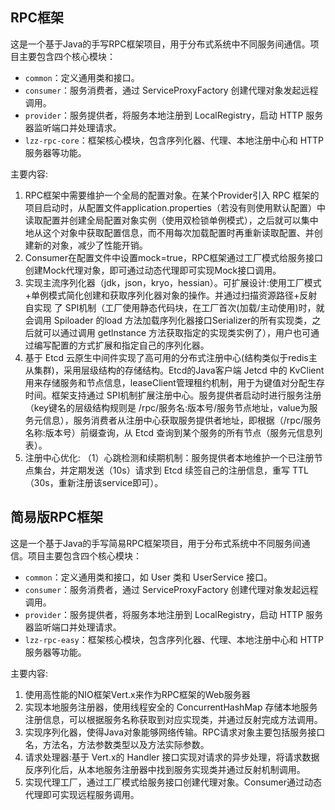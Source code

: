 ## RPC框架
这是一个基于Java的手写RPC框架项目，用于分布式系统中不同服务间通信。项目主要包含四个核心模块：
- `common`：定义通用类和接口。
- `consumer`：服务消费者，通过 ServiceProxyFactory 创建代理对象发起远程调用。
- `provider`：服务提供者，将服务本地注册到 LocalRegistry，启动 HTTP 服务器监听端口并处理请求。
- `lzz-rpc-core`：框架核心模块，包含序列化器、代理、本地注册中心和 HTTP 服务器等功能。

主要内容:
1. RPC框架中需要维护一个全局的配置对象。在某个Provider引入 RPC 框架的项目启动时，从配置文件application.properties（若没有则使用默认配置）中读取配置并创建全局配置对象实例（使用双检锁单例模式），之后就可以集中地从这个对象中获取配置信息，而不用每次加载配置时再重新读取配置、并创建新的对象，减少了性能开销。
2. Consumer在配置文件中设置mock=true，RPC框架通过工厂模式给服务接口创建Mock代理对象，即可通过动态代理即可实现Mock接口调用。
3. 实现主流序列化器（jdk，json，kryo，hessian）。可扩展设计:使用工厂模式+单例模式简化创建和获取序列化器对象的操作。并通过扫描资源路径+反射自实现
   了 SPI机制（工厂使用静态代码块，在工厂首次(加载/主动使用)时，就会调用 Spiloader 的load 方法加载序列化器接口Serializer的所有实现类，之后就可以通过调用 getlnstance 方法获取指定的实现类实例了），用户也可通过编写配置的方式扩展和指定自己的序列化器。
4. 基于 Etcd 云原生中间件实现了高可用的分布式注册中心(结构类似于redis主从集群)，采用层级结构的存储结构。Etcd的Java客户端 Jetcd 中的 KvClient 用来存储服务和节点信息，leaseClient管理租约机制，用于为键值对分配生存时间。框架支持通过 SPI机制扩展注册中心。服务提供者启动时进行服务注册（key键名的层级结构规则是 /rpc/服务名:版本号/服务节点地址，value为服务元信息），服务消费者从注册中心获取服务提供者地址，即根据（/rpc/服务名称:版本号）前缀查询，从 Etcd 查询到某个服务的所有节点（服务元信息列表）。
5. 注册中心优化: （1）心跳检测和续期机制：服务提供者本地维护一个已注册节点集台，并定期发送（10s）请求到 Etcd 续签自己的注册信息，重写 TTL（30s，重新注册该service即可）。




## 简易版RPC框架
这是一个基于Java的手写简易RPC框架项目，用于分布式系统中不同服务间通信。项目主要包含四个核心模块：
- `common`：定义通用类和接口，如 User 类和 UserService 接口。
- `consumer`：服务消费者，通过 ServiceProxyFactory 创建代理对象发起远程调用。
- `provider`：服务提供者，将服务本地注册到 LocalRegistry，启动 HTTP 服务器监听端口并处理请求。
- `lzz-rpc-easy`：框架核心模块，包含序列化器、代理、本地注册中心和 HTTP 服务器等功能。

主要内容:
1. 使用高性能的NIO框架Vert.x来作为RPC框架的Web服务器
2. 实现本地服务注册器，使用线程安全的 ConcurrentHashMap 存储本地服务注册信息，可以根据服务名称获取到对应实现类，并通过反射完成方法调用。
3. 实现序列化器，使得Java对象能够网络传输。RPC请求对象主要包括服务接口名，方法名，方法参数类型以及方法实际参数。
4. 请求处理器:基于 Vert.x的 Handler 接口实现对请求的异步处理，将请求数据反序列化后，从本地服务注册器中找到服务实现类并通过反射机制调用。
5. 实现代理工厂，通过工厂模式给服务接口创建代理对象。Consumer通过动态代理即可实现远程服务调用。